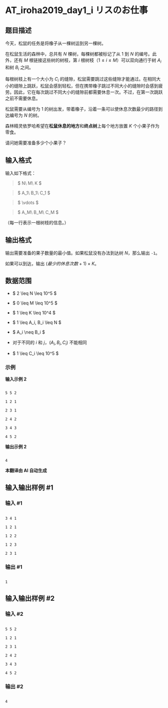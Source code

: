 # AT_iroha2019_day1_i リスのお仕事

## 题目描述

今天，松鼠的任务是将橡子从一棵树运到另一棵树。  
在松鼠生活的森林中，总共有 $N$ 棵树，每棵树都被标记了从 $1$ 到 $N$ 的编号。此外，还有 $M$ 根链接这些树的树枝，第 $i$ 根树枝（$1 \leq i \leq M$）可以双向通行于树 $A_i$ 和树 $B_i$ 之间。  

每根树枝上有一个大小为 $C_i$ 的缝隙，松鼠需要跳过这些缝隙才能通过。在相同大小的缝隙上跳跃，松鼠会感到轻松，但在携带橡子跳过不同大小的缝隙时会感到疲劳。因此，它在每次跳过不同大小的缝隙前都需要休息一次。不过，在第一次跳跃之前不需要休息。  

松鼠需要从编号为 $1$ 的树出发，带着橡子，沿着一条可以使休息次数最少的路径到达编号为 $N$ 的树。  
森林精灵依罗哈希望在**松鼠休息的地方**和**终点树**上每个地方放置 $K$ 个小果子作为零食。  
请问她需要准备多少个小果子？

## 输入格式

输入如下格式：

> $ N\ M\ K $  
> $ A_1\ B_1\ C_1 $  
> $ \vdots $  
> $ A_M\ B_M\ C_M $

（每一行表示一根树枝的信息。）

## 输出格式

输出需要准备的果子数量的最小值。如果松鼠没有办法到达树 $N$，那么输出 `-1`。  
如果可以到达，输出 $(最少的休息次数 + 1) \times K$。

## 数据范围

- $ 2 \leq N \leq 10^5 $
- $ 0 \leq M \leq 10^5 $
- $ 1 \leq K \leq 10^4 $
- $ 1 \leq A_i, B_i \leq N $
- $ A_i \neq B_i $
- 对于不同的 $i$ 和 $j$，$(A_i, B_i, C_i)$ 不能相同
- $ 1 \leq C_i \leq 10^5 $

### 示例

**输入示例 2**
```plaintext
5 5 2
1 2 1
2 3 1
2 4 2
3 4 3
4 5 2
```

**输出示例 2**
```plaintext
4
```

 **本翻译由 AI 自动生成**

## 输入输出样例 #1

### 输入 #1

```
3 4 1
1 2 1
1 2 2
1 2 3
2 3 1
```

### 输出 #1

```
1
```

## 输入输出样例 #2

### 输入 #2

```
5 5 2
1 2 1
2 3 1
2 4 2
3 4 3
4 5 2
```

### 输出 #2

```
4
```